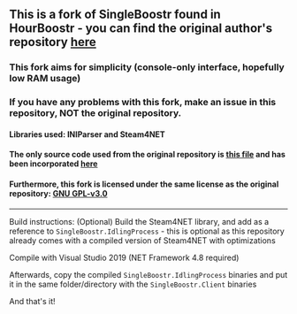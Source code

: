 ## This is a fork of SingleBoostr found in HourBoostr - you can find the original author's repository [here](https://github.com/Ezzpify/HourBoostr)
### This fork aims for simplicity (console-only interface, hopefully low RAM usage)
### If you have any problems with this fork, make an issue in this repository, NOT the original repository.
#### Libraries used: INIParser and Steam4NET
#### The only source code used from the original repository is [this file](https://github.com/Ezzpify/HourBoostr/blob/master/SingleBoostr/SingleBoostrGame/SingleBoostrGame/Program.cs) and has been incorporated [here](https://github.com/Hxxzii/SingleBoostr/blob/master/SingleBoostr.IdlingProcess/Program.cs)
#### Furthermore, this fork is licensed under the same license as the original repository: [GNU GPL-v3.0](https://github.com/Hxxzii/HourBoostr/blob/master/LICENSE)
----
Build instructions:
(Optional) Build the Steam4NET library, and add as a reference to `SingleBoostr.IdlingProcess` - this is optional as this repository already comes with a compiled version of Steam4NET with optimizations

Compile with Visual Studio 2019 (NET Framework 4.8 required)

Afterwards, copy the compiled `SingleBoostr.IdlingProcess` binaries and put it in the same folder/directory with the `SingleBoostr.Client` binaries

And that's it!
